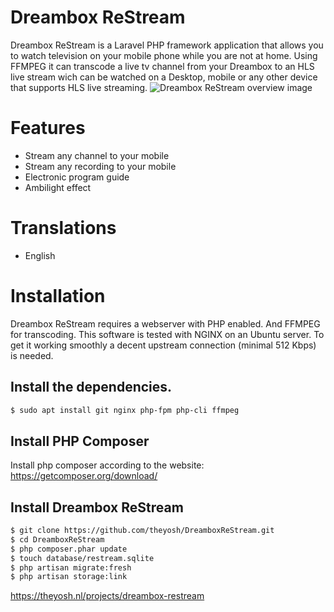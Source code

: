 # Dreambox ReStream
Dreambox ReStream is a Laravel PHP framework application that allows you to watch television on your mobile phone while you are not at home. Using FFMPEG it can transcode a live tv channel from your Dreambox to an HLS live stream wich can be watched on a Desktop, mobile or any other device that supports HLS live streaming.
![Dreambox ReStream overview image](https://theyosh.nl/sites/default/files/u1/DreamboxRestreamHowTo.png "Dreambox ReStream overview")

# Features
- Stream any channel to your mobile
- Stream any recording to your mobile
- Electronic program guide
- Ambilight effect

# Translations
- English

# Installation
Dreambox ReStream requires a webserver with PHP enabled. And FFMPEG for transcoding. This software is tested with NGINX on an Ubuntu server. To get it working smoothly a decent upstream connection (minimal 512 Kbps) is needed.

## Install the dependencies.
```sh
$ sudo apt install git nginx php-fpm php-cli ffmpeg
```
## Install PHP Composer
Install php composer according to the website: https://getcomposer.org/download/

## Install Dreambox ReStream
```sh
$ git clone https://github.com/theyosh/DreamboxReStream.git
$ cd DreamboxReStream
$ php composer.phar update
$ touch database/restream.sqlite
$ php artisan migrate:fresh
$ php artisan storage:link
```


https://theyosh.nl/projects/dreambox-restream